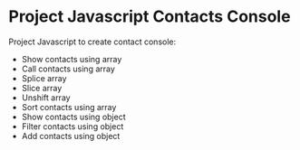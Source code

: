 # Project Javascript Contacts Console

Project Javascript to create contact console:
- Show contacts using array
- Call contacts using array
- Splice array
- Slice array
- Unshift array
- Sort contacts using array
- Show contacts using object
- Filter contacts using object
- Add contacts  using object